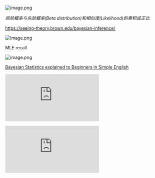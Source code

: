 ![image.png](https://i.loli.net/2020/01/14/UrCKEOn6DuXwdIL.png)



*后验概率与先验概率(Beta distribution)和相似度(Likelihood)的乘积成正比*



https://seeing-theory.brown.edu/bayesian-inference/



![image.png](https://i.loli.net/2020/01/14/QI453BDpgaZivc2.png)





MLE recall

![image.png](https://i.loli.net/2020/01/14/RpJxmaFH7y4NX1g.png)



[Bayesian Statistics explained to Beginners in Simple English](https://www.analyticsvidhya.com/blog/2016/06/bayesian-statistics-beginners-simple-english/)



![](https://latex.codecogs.com/gif.latex?%5Cmu%20%3D%20%5Cfrac%7B%5Calpha%7D%7B%5Calpha%20&plus;%20%5Cbeta%7D)

![](https://latex.codecogs.com/gif.latex?%5Csigma%20%3D%20%5Csqrt%7B%5Cfrac%7B%5Calpha%20%5Cbeta%7D%7B%28%5Calpha%20&plus;%20%5Cbeta%29%5E2%20%28%5Calpha%20&plus;%20%5Cbeta%20&plus;%201%29%7D%7D)


